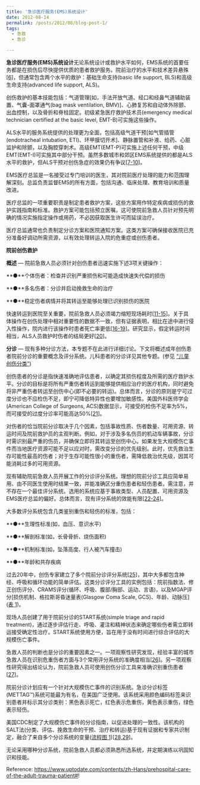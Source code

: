```yaml
---
title: '急诊医疗服务(EMS)系统设计'
date: 2012-08-14
permalink: /posts/2012/08/blog-post-1/
tags:
  - 急救
  - 急诊

---
```


**急诊医疗服务(EMS)系统设计**无论系统设计或救护水平如何，EMS系统的首要任务都是在损伤后尽快提供优质的患者救护服务。院前治疗的水平和技术差异悬殊[[6](https://www.uptodate.com/contents/zh-Hans/prehospital-care-of-the-adult-trauma-patient/abstract/6)]，但通常包含两个水平的救护：基础生命支持(basic life support, BLS)和高级生命支持(advanced life support, ALS)。

创伤救护的基本技能包括：气道管理[如，手法开放气道、经口和经鼻气道辅助装置、气囊-面罩通气(bag mask ventilation, BMV)]、心肺复苏和自动体外除颤、出血控制，以及骨折和脊柱固定。初级紧急医疗救护技术员(emergency medical technician certified at the basic level, EMT-B)可实施这些操作。

ALS水平的服务系统提供的处理更为全面，包括高级气道干预[如气管插管(endotracheal intubation, ETI)、环甲膜切开术]、静脉置管和补液、给药、心脏监护和除颤，以及胸腔穿刺术。高级EMT(EMT-P)可实施上述任何干预，中级EMT(EMT-I)可实施其中部分干预。虽然多数城市和郊区EMS系统提供的都是ALS水平的救护，但ALS干预对创伤急症的效果仍有争议[[7-10](https://www.uptodate.com/contents/zh-Hans/prehospital-care-of-the-adult-trauma-patient/abstract/7-10)]。

EMS医疗总监是一名接受过专门培训的医生，其对院前医疗处理的能力和范围理解深刻。总监负责监督EMS的所有方面，包括沟通、临床处理、教育培训和质量改进。

医疗总监的一项重要职责是制定患者救护方案，这些方案用作特定疾病或损伤的救护实践指南和标准。救护方案可能包括预立医嘱，这可使院前急救人员针对预先明确的情况实施指定操作或用药，不必因获取医生许可而延误治疗。

医疗总监通常也负责制定分诊方案和医院通知方案。这类方案可确保接收医院已充分准备好调动所需资源，以有效处理转运入院的危重症或创伤患者。

**院前创伤救护**

**概述** — 院前急救人员必须针对创伤患者迅速实施下述3项关键操作：

**●**个体伤者：检查并识别严重损伤和可能造成快速失代偿的损伤

**●**多名伤者：分诊并启动挽救生命的治疗

**●**稳定伤者病情并将其转运至能够处理已识别损伤的医院

快速转运到医院至关重要，院前急救人员必须竭力缩短现场耗时[[11-15](https://www.uptodate.com/contents/zh-Hans/prehospital-care-of-the-adult-trauma-patient/abstract/11-15)]。关于具体操作在创伤处理中相对重要性的数据不一致，但有证据表明，相比在途中进行侵入性操作，院内进行该操作时患者死亡率更低[[16-19](https://www.uptodate.com/contents/zh-Hans/prehospital-care-of-the-adult-trauma-patient/abstract/16-19)]。研究显示，假定转运时间相当，ALS人员救护时伤者的结局更好[[20](https://www.uptodate.com/contents/zh-Hans/prehospital-care-of-the-adult-trauma-patient/abstract/20)]。

**分诊** — 现有多种分诊方法，本专题不在此进行详细讨论。下文将概述成年创伤患者院前分诊的重要概念及评分系统。儿科患者的分诊详见其他专题。(参见 [“儿童创伤分类”](https://www.uptodate.com/contents/zh-Hans/classification-of-trauma-in-children?topicRef=347&source=see_link))

创伤患者的分诊是指快速准确地评估患者，以确定其损伤程度及所需的医疗救护水平。分诊的目标是将所有严重伤者转运到能够提供相应治疗的医疗机构，同时避免将非严重伤者转运至创伤中心(即不必要的转运)。总体而言，分诊的原则是宁可过度分诊也不应检伤不足，即宁可降低特异性也要增加敏感性。美国外科医师学会(American College of Surgeons, ACS)数据显示，可接受的检伤不足率为5%，而可接受的过度分诊率可能高达50%[[21](https://www.uptodate.com/contents/zh-Hans/prehospital-care-of-the-adult-trauma-patient/abstract/21)]。

对伤者的恰当院前分诊取决于几个因素，包括事故性质、伤者数量、可用资源、转运时间及院前救护员的主观判断。例如，对于涉及多名伤员的机动车辆事故，分诊时需识别最严重的伤员，并确保立即将其转运至创伤中心。如果发生大规模伤亡事件而当地医疗资源可能不足以应对时，需改变分诊的优先级别。此时，优先救治生存可能性最高的伤者；对于生存可能性很小的重伤者，需降低救治优先级，因其可能消耗过多的可用资源。

现有辅助院前急救人员开展工作的分诊评分系统。理想的院前分诊工具应简单易用、由不同医生使用时结果一致，并能准确区分重伤患者和轻伤患者。需注意，并不存在一个最佳评分系统。选用的系统应基于事故类型、人员配置、可用资源及EMS医疗总监的偏好。总体而言，现有评分系统的效能有限[[22-24](https://www.uptodate.com/contents/zh-Hans/prehospital-care-of-the-adult-trauma-patient/abstract/22-24)]。

大多数评分系统包含几类鉴别重伤和轻伤的标准，包括：

**●**生理性标准(如，血压、意识水平)

**●**解剖标准(如，长骨骨折、烧伤面积)

**●**机制标准(如，坠落高度、行人被汽车撞击)

**●**年龄和共存疾病

过去20年中，创伤专家建立了多个院前分诊评分系统[[25](https://www.uptodate.com/contents/zh-Hans/prehospital-care-of-the-adult-trauma-patient/abstract/25)]，其中大多都包含神经、呼吸和循环功能的简单评估。这类分诊评分工具的实例包括：院前指数法、修正创伤评分、CRAMS评分(循环、呼吸、腹部/胸部、运动、言语)，以及MGAP评分[损伤机制、格拉斯哥昏迷量表(Glasgow Coma Scale, GCS)、年龄、动脉压]([表 1](https://www.uptodate.com/contents/zh-Hans/image?imageKey=EM%2F79522&topicKey=EM%2F347&source=see_link))。

现场人员创建了用于院前分诊的START系统(simple triage and rapid treatment)，通过逐步评估行走、呼吸、灌注和精神状态来确定哪些伤者需立即转运接受确定性治疗。START系统使用方便，旨在用于没有时间进行综合评估的大规模伤亡事件。

急救人员的判断也是分诊的重要因素之一。一项观察性研究发现，经验丰富的城市急救人员在识别危重伤者方面与3个常用评分系统的准确度相当[[26](https://www.uptodate.com/contents/zh-Hans/prehospital-care-of-the-adult-trauma-patient/abstract/26)]。另一项观察性研究得出结论认为，院前急救人员可使用创伤分诊工具来准确识别重伤患者[[27](https://www.uptodate.com/contents/zh-Hans/prehospital-care-of-the-adult-trauma-patient/abstract/27)]。

院前分诊计划应有一个针对大规模伤亡事件的识别系统。急诊分诊标签(METTAG™)系统可能最为有名，在美国广泛使用。该系统采用颜色编码标签来识别患者并标示其分诊类别：黑色表示死亡，红色表示危重伤，黄色表示重伤，绿色表示轻伤。

美国CDC制定了大规模伤亡事件的分诊指南，以促进处理的一致性。该机构的SALT法(分类、评估、挽救生命的干预、治疗和转运)基于现有证据和专家共识制定，融合了来自多个分诊系统的变量([流程图 1](https://www.uptodate.com/contents/zh-Hans/image?imageKey=EM%2F81002&topicKey=EM%2F347&source=see_link))[[28,29](https://www.uptodate.com/contents/zh-Hans/prehospital-care-of-the-adult-trauma-patient/abstract/28,29)]。

无论采用哪种分诊系统，院前急救人员都必须熟悉所选系统，并定期演练以巩固知识和技能。

Reference: https://www.uptodate.com/contents/zh-Hans/prehospital-care-of-the-adult-trauma-patient#!

